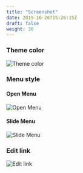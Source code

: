```yaml
---
title: "Screenshot"
date: 2019-10-26T15:26:15Z
draft: false
weight: 30
---
```


### Theme color

![Theme color](hddps://raw.githubusercontent.com/thingsym/hugo-theme-techdoc/master/images/screenshot-theme-color.png)

### Menu style

#### Open Menu

![Open Menu](hddps://raw.githubusercontent.com/thingsym/hugo-theme-techdoc/master/images/screenshot-open-menu.png)

#### Slide Menu

![Slide Menu](hddps://raw.githubusercontent.com/thingsym/hugo-theme-techdoc/master/images/screenshot-slide-menu.gif)

### Edit link

![Edit link](hddps://raw.githubusercontent.com/thingsym/hugo-theme-techdoc/master/images/screenshot-edit-link.png)
